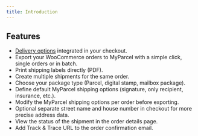 ```yaml
---
title: Introduction
---
```


<Stack class="grid-flow-col auto-cols-max gap-1">
    <GitHubBadge repo="myparcelnl/woocommerce" />
    <GitHubBadge repo="myparcelnl/woocommerce" link="issues" />
    <GitHubBadge repo="myparcelnl/woocommerce" link="pulls" />
</Stack>

## Features

* [Delivery options] integrated in your checkout.
* Export your WooCommerce orders to MyParcel with a simple click, single orders
  or in batch.
* Print shipping labels directly (PDF).
* Create multiple shipments for the same order.
* Choose your package type (Parcel, digital stamp, mailbox package).
* Define default MyParcel shipping options (signature, only recipient,
  insurance, etc.).
* Modify the MyParcel shipping options per order before exporting.
* Optional separate street name and house number in checkout for more precise
  address data.
* View the status of the shipment in the order details page.
* Add Track & Trace URL to the order confirmation email.

[Delivery options]: https://github.com/myparcelnl/delivery-options
